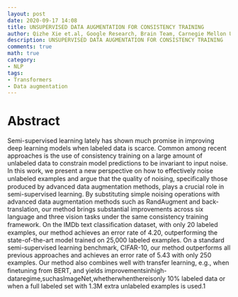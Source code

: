 ```yaml
---
layout: post
date: 2020-09-17 14:08
title: UNSUPERVISED DATA AUGMENTATION FOR CONSISTENCY TRAINING
author: Qizhe Xie et.al, Google Research, Brain Team, Carnegie Mellon University
description: UNSUPERVISED DATA AUGMENTATION FOR CONSISTENCY TRAINING
comments: true
math: true
category: 
- NLP
tags:
- Transformers
- Data augmentation
---
```


 <!--more-->
# Abstract

Semi-supervised learning lately has shown much promise in improving deep learning models when labeled data is scarce. Common among recent approaches is the use of consistency training on a large amount of unlabeled data to constrain model predictions to be invariant to input noise. In this work, we present a new perspective on how to effectively noise unlabeled examples and argue that the quality of noising, speciﬁcally those produced by advanced data augmentation methods, plays a crucial role in semi-supervised learning. By substituting simple noising operations with advanced data augmentation methods such as RandAugment and back-translation, our method brings substantial improvements across six language and three vision tasks under the same consistency training framework. On the IMDb text classiﬁcation dataset, with only 20 labeled examples, our method achieves an error rate of 4.20, outperforming the state-of-the-art model trained on 25,000 labeled examples. On a standard semi-supervised learning benchmark, CIFAR-10, our method outperforms all previous approaches and achieves an error rate of 5.43 with only 250 examples. Our method also combines well with transfer learning, e.g., when ﬁnetuning from BERT, and yields improvementsinhigh-dataregime,suchasImageNet,whetherwhenthereisonly 10% labeled data or when a full labeled set with 1.3M extra unlabeled examples is used.1
